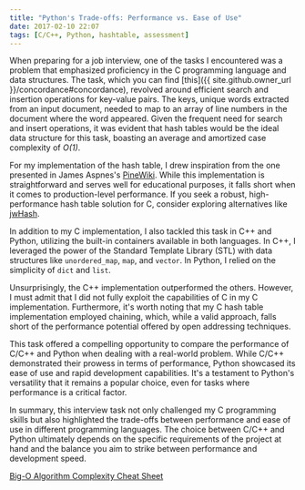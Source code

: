 ```yaml
---
title: "Python's Trade-offs: Performance vs. Ease of Use"
date: 2017-02-10 22:07
tags: [C/C++, Python, hashtable, assessment]
---
```


When preparing for a job interview, one of the tasks I encountered was a problem that emphasized proficiency in the C programming language and data structures. The task, which you can find [this]({{ site.github.owner_url }}/concordance#concordance), revolved around efficient search and insertion operations for key-value pairs. The keys, unique words extracted from an input document, needed to map to an array of line numbers in the document where the word appeared. Given the frequent need for search and insert operations, it was evident that hash tables would be the ideal data structure for this task, boasting an average and amortized case complexity of *O(1)*. <!--more-->

For my implementation of the hash table, I drew inspiration from the one presented in James Aspnes's [PineWiki](http://www.cs.yale.edu/homes/aspnes/pinewiki/C(2f)HashTables.html?highlight=(CategoryAlgorithmNotes)). While this implementation is straightforward and serves well for educational purposes, it falls short when it comes to production-level performance. If you seek a robust, high-performance hash table solution for C, consider exploring alternatives like [jwHash](https://github.com/watmough/jwHash).

In addition to my C implementation, I also tackled this task in C++ and Python, utilizing the built-in containers available in both languages. In C++, I leveraged the power of the Standard Template Library (STL) with data structures like `unordered_map`, `map`, and `vector`. In Python, I relied on the simplicity of `dict` and `list`.

Unsurprisingly, the C++ implementation outperformed the others. However, I must admit that I did not fully exploit the capabilities of C in my C implementation. Furthermore, it's worth noting that my C hash table implementation employed chaining, which, while a valid approach, falls short of the performance potential offered by open addressing techniques.

This task offered a compelling opportunity to compare the performance of C/C++ and Python when dealing with a real-world problem. While C/C++ demonstrated their prowess in terms of performance, Python showcased its ease of use and rapid development capabilities. It's a testament to Python's versatility that it remains a popular choice, even for tasks where performance is a critical factor.

In summary, this interview task not only challenged my C programming skills but also highlighted the trade-offs between performance and ease of use in different programming languages. The choice between C/C++ and Python ultimately depends on the specific requirements of the project at hand and the balance you aim to strike between performance and development speed.

[Big-O Algorithm Complexity Cheat Sheet](http://bigocheatsheet.com/)
